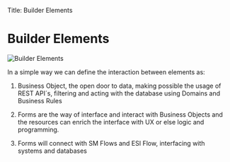 Title: Builder Elements

# Builder Elements

![Builder Elements][1]

In a simple way we can define the interaction between elements as: 

1. Business Object, the open door to data, making possible the usage of REST API´s, filtering and acting with the database using Domains and Business Rules 

2. Forms are the way of interface and interact with Business Objects and the resources can enrich the interface with UX or else logic and programming. 

3. Forms will connect with SM Flows and ESI Flow, interfacing with systems and databases

[1]:imagesbuilder-elements.png
